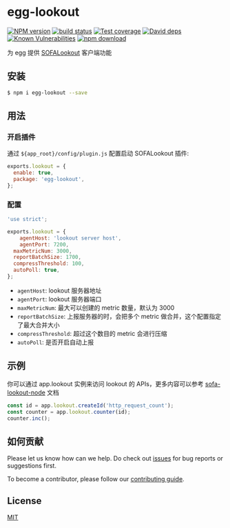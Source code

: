 # egg-lookout

[![NPM version][npm-image]][npm-url]
[![build status][travis-image]][travis-url]
[![Test coverage][codecov-image]][codecov-url]
[![David deps][david-image]][david-url]
[![Known Vulnerabilities][snyk-image]][snyk-url]
[![npm download][download-image]][download-url]

[npm-image]: https://img.shields.io/npm/v/egg-lookout.svg?style=flat-square
[npm-url]: https://npmjs.org/package/egg-lookout
[travis-image]: https://img.shields.io/travis/eggjs/egg-lookout.svg?style=flat-square
[travis-url]: https://travis-ci.org/eggjs/egg-lookout
[codecov-image]: https://codecov.io/gh/eggjs/egg-lookout/branch/master/graph/badge.svg
[codecov-url]: https://codecov.io/gh/eggjs/egg-lookout
[david-image]: https://img.shields.io/david/eggjs/egg-lookout.svg?style=flat-square
[david-url]: https://david-dm.org/eggjs/egg-lookout
[snyk-image]: https://snyk.io/test/npm/egg-lookout/badge.svg?style=flat-square
[snyk-url]: https://snyk.io/test/npm/egg-lookout
[download-image]: https://img.shields.io/npm/dm/egg-lookout.svg?style=flat-square
[download-url]: https://npmjs.org/package/egg-lookout

为 egg 提供 [SOFALookout](https://github.com/alipay/sofa-lookout) 客户端功能

## 安装

```bash
$ npm i egg-lookout --save
```

## 用法

### 开启插件

通过 `${app_root}/config/plugin.js` 配置启动 SOFALookout 插件:

```js
exports.lookout = {
  enable: true,
  package: 'egg-lookout',
};
```

### 配置

```js
'use strict';

exports.lookout = {
	agentHost: 'lookout server host',
	agentPort: 7200,
  maxMetricNum: 3000,
  reportBatchSize: 1700,
  compressThreshold: 100,
  autoPoll: true,
};
```

- `agentHost`: lookout 服务器地址
- `agentPort`: lookout 服务器端口
- `maxMetricNum`: 最大可以创建的 metric 数量，默认为 3000
- `reportBatchSize`: 上报服务器的时，会把多个 metric 做合并，这个配置指定了最大合并大小
- `compressThreshold`: 超过这个数目的 metric 会进行压缩
- `autoPoll`: 是否开启自动上报

## 示例

你可以通过 app.lookout 实例来访问 lookout 的 APIs，更多内容可以参考 [sofa-lookout-node](https://github.com/alipay/sofa-lookout-node) 文档

```js
const id = app.lookout.createId('http_request_count');
const counter = app.lookout.counter(id);
counter.inc();
```

## 如何贡献

Please let us know how can we help. Do check out [issues](https://github.com/eggjs/egg/issues) for bug reports or suggestions first.

To become a contributor, please follow our [contributing guide](https://github.com/eggjs/egg/blob/master/CONTRIBUTING.md).

## License

[MIT](LICENSE)
